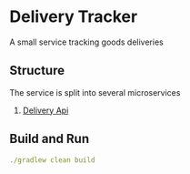 # Delivery Tracker

A small service tracking goods deliveries


## Structure

The service is split into several microservices

1. [Delivery Api](DeliveryApi/README.md) 



## Build and Run 

```yaml
./gradlew clean build

```
